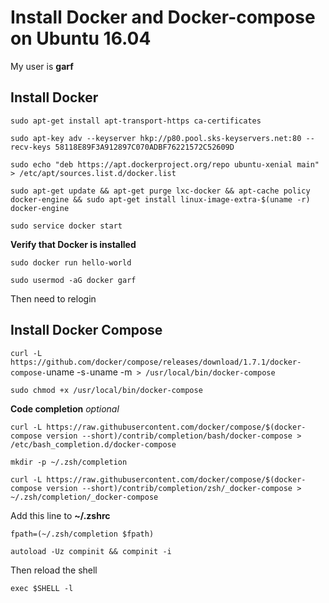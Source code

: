 # Install Docker and Docker-compose on Ubuntu 16.04

My user is **garf**


## Install Docker

`sudo apt-get install apt-transport-https ca-certificates`

`sudo apt-key adv --keyserver hkp://p80.pool.sks-keyservers.net:80 --recv-keys 58118E89F3A912897C070ADBF76221572C52609D`

`sudo echo "deb https://apt.dockerproject.org/repo ubuntu-xenial main" > /etc/apt/sources.list.d/docker.list`

`sudo apt-get update && apt-get purge lxc-docker && apt-cache policy docker-engine && sudo apt-get install linux-image-extra-$(uname -r) docker-engine`

`sudo service docker start`


**Verify that Docker is installed**

`sudo docker run hello-world`

`sudo usermod -aG docker garf`

Then need to relogin

## Install Docker Compose

`curl -L https://github.com/docker/compose/releases/download/1.7.1/docker-compose-`uname -s`-`uname -m` > /usr/local/bin/docker-compose`

`sudo chmod +x /usr/local/bin/docker-compose`

**Code completion** *optional*

`curl -L https://raw.githubusercontent.com/docker/compose/$(docker-compose version --short)/contrib/completion/bash/docker-compose > /etc/bash_completion.d/docker-compose`

`mkdir -p ~/.zsh/completion`

`curl -L https://raw.githubusercontent.com/docker/compose/$(docker-compose version --short)/contrib/completion/zsh/_docker-compose > ~/.zsh/completion/_docker-compose`

Add this line to **~/.zshrc**

`fpath=(~/.zsh/completion $fpath)`

`autoload -Uz compinit && compinit -i`

Then reload the shell

`exec $SHELL -l`





